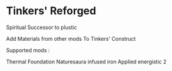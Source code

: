 # Tinkers' Reforged
Spiritual Successor to plustic

Add Materials from other mods To Tinkers' Construct

Supported mods : 

Thermal Foundation
Naturesaura infused iron
Applied energistic 2

